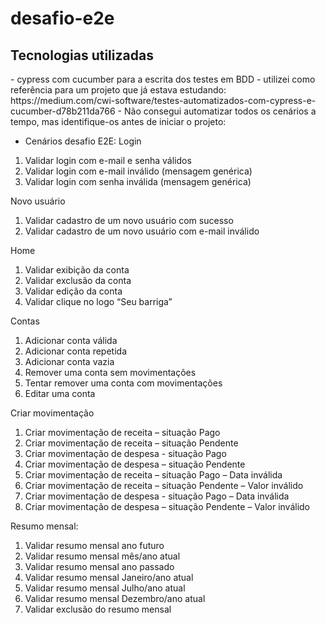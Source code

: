 # desafio-e2e
<h2>Tecnologias utilizadas</h2>
- cypress com cucumber para a escrita dos testes em BDD
- utilizei como referência para um projeto que já estava estudando: https://medium.com/cwi-software/testes-automatizados-com-cypress-e-cucumber-d78b211da766
- Não consegui automatizar todos os cenários a tempo, mas identifique-os antes de iniciar o projeto:

- Cenários desafio E2E:
Login
1.	Validar login com e-mail e senha válidos
2.	Validar login com e-mail inválido (mensagem genérica)
3.	Validar login com senha inválida (mensagem genérica)


Novo usuário

1.	Validar cadastro de um novo usuário com sucesso
2.	Validar cadastro de um novo usuário com e-mail inválido

Home
1.	Validar exibição da conta
2.	Validar exclusão da conta
3.	Validar edição da conta
4.	Validar clique no logo “Seu barriga”

Contas
1.	Adicionar conta válida
2.	Adicionar conta repetida
3.	Adicionar conta vazia
4.	Remover uma conta sem movimentações
5.	Tentar remover uma conta com movimentações
6.	Editar uma conta

Criar movimentação
1.	Criar movimentação de receita – situação Pago
2.	Criar movimentação de receita – situação Pendente
3.	Criar movimentação de despesa - situação Pago
4.	Criar movimentação de despesa – situação Pendente
5.	Criar movimentação de receita – situação Pago – Data inválida
6.	Criar movimentação de receita – situação Pendente – Valor inválido
7.	Criar movimentação de despesa - situação Pago – Data inválida
8.	Criar movimentação de despesa – situação Pendente – Valor inválido

Resumo mensal:
1.	Validar resumo mensal ano futuro
2.	Validar resumo mensal mês/ano atual
3.	Validar resumo mensal ano passado
4.	Validar resumo mensal Janeiro/ano atual
5.	Validar resumo mensal Julho/ano atual
6.	Validar resumo mensal Dezembro/ano atual
7.	Validar exclusão do resumo mensal


